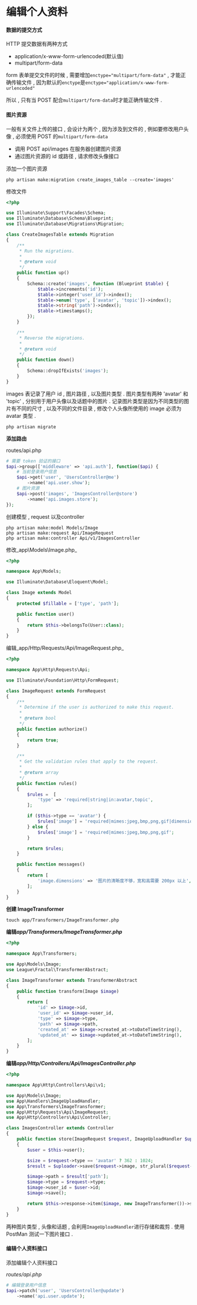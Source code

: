 # 编辑个人资料

#### 数据的提交方式

HTTP 提交数据有两种方式

* application/x-www-form-urlencoded\(默认值\)
* multipart/form-data

form 表单提交文件的时候 , 需要增加`enctype="multipart/form-data"` , 才能正确传输文件 , 因为默认的`enctype`是`enctype="application/x-www-form-urlencoded"`

所以 , 只有当 POST 配合`multipart/form-data`时才能正确传输文件 .

#### 图片资源

一般有关文件上传的接口 , 会设计为两个 , 因为涉及到文件的 , 例如要修改用户头像 , 必须使用 POST 的`multipart/form-data`

* 调用 POST api/images 在服务器创建图片资源
* 通过图片资源的 id 或路径 , 请求修改头像接口

添加一个图片资源

```
php artisan make:migration create_images_table --create='images'
```

修改文件

```php
<?php

use Illuminate\Support\Facades\Schema;
use Illuminate\Database\Schema\Blueprint;
use Illuminate\Database\Migrations\Migration;

class CreateImagesTable extends Migration
{
    /**
     * Run the migrations.
     *
     * @return void
     */
    public function up()
    {
        Schema::create('images', function (Blueprint $table) {
            $table->increments('id');
            $table->integer('user_id')->index();
            $table->enum('type', ['avatar', 'topic'])->index();
            $table->string('path')->index();
            $table->timestamps();
        });
    }

    /**
     * Reverse the migrations.
     *
     * @return void
     */
    public function down()
    {
        Schema::dropIfExists('images');
    }
}
```

images 表记录了用户 id , 图片路径 , 以及图片类型 . 图片类型有两种 'avatar' 和 'topic' , 分别用于用户头像以及话题中的图片 . 记录图片类型是因为不同类型的图片有不同的尺寸 , 以及不同的文件目录 , 修改个人头像所使用的 image 必须为 avatar 类型 .

```
php artisan migrate
```

**添加路由**

routes/api.php

```php
# 需要 token 验证的接口
$api->group(['middleware' => 'api.auth'], function($api) {
    # 当前登录用户信息
    $api->get('user', 'UsersController@me')
        ->name('api.user.show');
    # 图片资源
    $api->post('images', 'ImagesController@store')
        ->name('api.images.store');
});
```

创建模型 , request 以及controller

```
php artisan make:model Models/Image
php artisan make:request Api/ImageRequest
php artisan make:controller Api/v1/ImagesController
```

修改_app\Models\Image.php_

```php
<?php

namespace App\Models;

use Illuminate\Database\Eloquent\Model;

class Image extends Model
{
    protected $fillable = ['type', 'path'];

    public function user()
    {
        return $this->belongsTo(User::class);
    }
}
```

编辑_app/Http/Requests/Api/ImageRequest.php_

```php
<?php

namespace App\Http\Requests\Api;

use Illuminate\Foundation\Http\FormRequest;

class ImageRequest extends FormRequest
{
    /**
     * Determine if the user is authorized to make this request.
     *
     * @return bool
     */
    public function authorize()
    {
        return true;
    }

    /**
     * Get the validation rules that apply to the request.
     *
     * @return array
     */
    public function rules()
    {
        $rules =  [
            'type' => 'required|string|in:avatar,topic',
        ];

        if ($this->type == 'avatar') {
            $rules['image'] = 'required|mimes:jpeg,bmp,png,gif|dimensions:min_width=200,min_height=200';
        } else {
            $rules['image'] = 'required|mimes:jpeg,bmp,png,gif';
        }

        return $rules;
    }

    public function messages()
    {
        return [
            'image.dimensions' => '图片的清晰度不够，宽和高需要 200px 以上',
        ];
    }
}
```

**创建 ImageTransformer**

```
touch app/Transformers/ImageTransformer.php
```

**编辑**_**app/Transformers/ImageTransformer.php**_

```php
<?php

namespace App\Transformers;

use App\Models\Image;
use League\Fractal\TransformerAbstract;

class ImageTransformer extends TransformerAbstract
{
    public function transform(Image $image)
    {
        return [
            'id' => $image->id,
            'user_id' => $image->user_id,
            'type' => $image->type,
            'path' => $image->path,
            'created_at' => $image->created_at->toDateTimeString(),
            'updated_at' => $image->updated_at->toDateTimeString(),
        ];
    }
}
```

**编辑**_**app/Http/Controllers/Api/ImagesController.php**_

```php
<?php

namespace App\Http\Controllers\Api\v1;

use App\Models\Image;
use App\Handlers\ImageUploadHandler;
use App\Transformers\ImageTransformer;
use App\Http\Requests\Api\ImageRequest;
use App\Http\Controllers\Api\Controller;

class ImagesController extends Controller
{
    public function store(ImageRequest $request, ImageUploadHandler $uploader, Image $image)
    {
        $user = $this->user();

        $size = $request->type == 'avatar' ? 362 : 1024;
        $result = $uploader->save($request->image, str_plural($request->type), $user->id, $size);

        $image->path = $result['path'];
        $image->type = $request->type;
        $image->user_id = $user->id;
        $image->save();

        return $this->response->item($image, new ImageTransformer())->setStatusCode(201);
    }
}
```

两种图片类型 , 头像和话题 , 会利用`ImageUploadHandler`进行存储和裁剪 . 使用 PostMan 测试一下图片接口 .

#### 编辑个人资料接口

添加编辑个人资料接口

_routes/api.php_

```php
# 编辑登录用户信息
$api->patch('user', 'UsersController@update')
    ->name('api.user.update');
```



